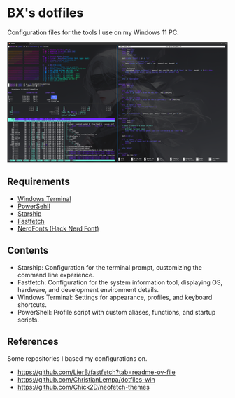 # BX's dotfiles
Configuration files for the tools I use on my Windows 11 PC.

![wt screenshot](./images/screenshot.png)

## Requirements
- [Windows Terminal](https://github.com/microsoft/terminal)
- [PowerSehll](https://learn.microsoft.com/es-es/powershell/scripting/overview)
- [Starship](https://starship.rs/)
- [Fastfetch](https://github.com/fastfetch-cli/fastfetch)
- [NerdFonts (Hack Nerd Font)](https://www.nerdfonts.com/)

## Contents
- Starship: Configuration for the terminal prompt, customizing the command line experience.
- Fastfetch: Configuration for the system information tool, displaying OS, hardware, and development environment details.
- Windows Terminal: Settings for appearance, profiles, and keyboard shortcuts.
- PowerShell: Profile script with custom aliases, functions, and startup scripts.

## References
Some repositories I based my configurations on.
- https://github.com/LierB/fastfetch?tab=readme-ov-file
- https://github.com/ChristianLempa/dotfiles-win
- https://github.com/Chick2D/neofetch-themes
